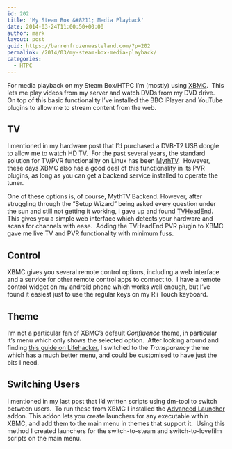 ```yaml
---
id: 202
title: 'My Steam Box &#8211; Media Playback'
date: 2014-03-24T11:00:50+00:00
author: mark
layout: post
guid: https://barrenfrozenwasteland.com/?p=202
permalink: /2014/03/my-steam-box-media-playback/
categories:
  - HTPC
---
```

For media playback on my Steam Box/HTPC I&#8217;m (mostly) using [XBMC](http://xbmc.org).  This lets me play videos from my server and watch DVDs from my DVD drive.  On top of this basic functionality I&#8217;ve installed the BBC iPlayer and YouTube plugins to allow me to stream content from the web.

## TV

I mentioned in my hardware post that I&#8217;d purchased a DVB-T2 USB dongle to allow me to watch HD TV.  For the past several years, the standard solution for TV/PVR functionality on Linux has been [MythTV](http://www.mythtv.org/).  However, these days XBMC also has a good deal of this functionality in its PVR plugins, as long as you can get a backend service installed to operate the tuner.

One of these options is, of course, MythTV Backend. However, after struggling through the &#8220;Setup Wizard&#8221; being asked every question under the sun and still not getting it working, I gave up and found [TVHeadEnd](http://wiki.xbmc.org/index.php?title=Tvheadend_PVR).  This gives you a simple web interface which detects your hardware and scans for channels with ease.  Adding the TVHeadEnd PVR plugin to XBMC gave me live TV and PVR functionality with minimum fuss.

## Control

XBMC gives you several remote control options, including a web interface and a service for other remote control apps to connect to.  I have a remote control widget on my android phone which works well enough, but I&#8217;ve found it easiest just to use the regular keys on my Rii Touch keyboard.

## Theme

I&#8217;m not a particular fan of XBMC&#8217;s default _Confluence_ theme, in particular it&#8217;s menu which only shows the selected option.  After looking around and finding [this guide on Lifehacker](http://lifehacker.com/5908682/how-to-make-xbmc-easier-to-use-especially-for-non-geeks), I switched to the _Transparency_ theme which has a much better menu, and could be customised to have just the bits I need.

## Switching Users

I mentioned in my last post that I&#8217;d written scripts using dm-tool to switch between users.  To run these from XBMC I installed the [Advanced Launcher](http://forum.xbmc.org/showthread.php?tid=85724) addon. This addon lets you create launchers for any executable within XBMC, and add them to the main menu in themes that support it.  Using this method I created launchers for the switch-to-steam and switch-to-lovefilm scripts on the main menu.
